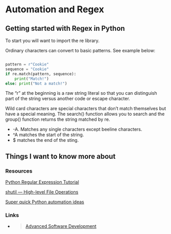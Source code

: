 # Automation and Regex

## Getting started with Regex in Python

To start you will want to import the re library.

Ordinary characters can convert to basic patterns. See example below:

```python

pattern = r"Cookie"
sequence = "Cookie"
if re.match(pattern, sequence):
    print("Match!")
else: print("Not a match!")
```

The “r” at the beginning is a raw string literal so that you can distinguish part of the string versus another code or escape character.

Wild card characters are special characters that don’t match themselves but have a special meaning. The search() function allows you to search and the group() function returns the string matched by re.

- -A. Matches any single characters except beeline characters.
- ^A matches the start of the string.
- $ matches the end of the sting.

## Things I want to know more about

### Resources

[Python Regular Expression Tutorial](https://www.datacamp.com/tutorial/python-regular-expression-tutorial)

[shutil — High-level File Operations](https://pymotw.com/3/shutil/)

[Super quick Python automation ideas](https://www.youtube.com/watch?v=qbW6FRbaSl0&t=69s)

### Links

- >[Advanced Software Development](README.md)

